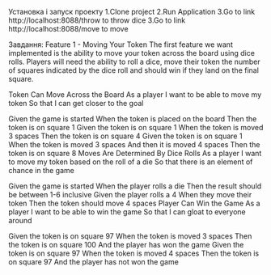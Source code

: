 Установка і запуск проекту
1.Clone project 
2.Run Application 
3.Go to link http://localhost:8088/throw to throw dice
3.Go to link http://localhost:8088/move to move

Завдання:
Feature 1 - Moving Your Token
The first feature we want implemented is the ability to move your token across the board using dice rolls. Players will need the ability to roll a dice, move their token the number of squares indicated by the dice roll and should win if they land on the final square.

Token Can Move Across the Board
As a player
I want to be able to move my token
So that I can get closer to the goal

Given the game is started
When the token is placed on the board
Then the token is on square 1
Given the token is on square 1
When the token is moved 3 spaces
Then the token is on square 4
Given the token is on square 1
When the token is moved 3 spaces
And then it is moved 4 spaces
Then the token is on square 8
Moves Are Determined By Dice Rolls
As a player
I want to move my token based on the roll of a die
So that there is an element of chance in the game

Given the game is started
When the player rolls a die
Then the result should be between 1-6 inclusive
Given the player rolls a 4
When they move their token
Then the token should move 4 spaces
Player Can Win the Game
As a player
I want to be able to win the game
So that I can gloat to everyone around

Given the token is on square 97
When the token is moved 3 spaces
Then the token is on square 100
And the player has won the game
Given the token is on square 97
When the token is moved 4 spaces
Then the token is on square 97
And the player has not won the game